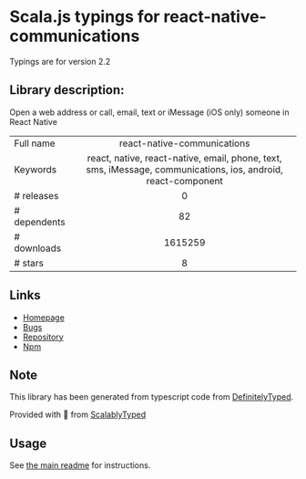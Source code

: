 
# Scala.js typings for react-native-communications

Typings are for version 2.2

## Library description:
Open a web address or call, email, text or iMessage (iOS only) someone in React Native

|                    |                 |
| ------------------ | :-------------: |
| Full name          | react-native-communications |
| Keywords           | react, native, react-native, email, phone, text, sms, iMessage, communications, ios, android, react-component |
| # releases         | 0 |
| # dependents       | 82 |
| # downloads        | 1615259 |
| # stars            | 8 |

## Links
- [Homepage](https://github.com/anarchicknight/react-native-communications#readme)
- [Bugs](https://github.com/anarchicknight/react-native-communications/issues)
- [Repository](https://github.com/anarchicknight/react-native-communications)
- [Npm](https://www.npmjs.com/package/react-native-communications)
    


## Note
This library has been generated from typescript code from [DefinitelyTyped](https://definitelytyped.org).

Provided with :purple_heart: from [ScalablyTyped](https://github.com/oyvindberg/ScalablyTyped)

## Usage
See [the main readme](../../readme.md) for instructions.


